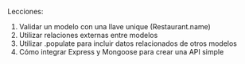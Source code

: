 Lecciones:
1. Validar un modelo con una llave unique (Restaurant.name)
2. Utilizar relaciones externas entre modelos
3. Utilizar .populate para incluir datos relacionados de otros modelos
4. Cómo integrar Express y Mongoose para crear una API simple